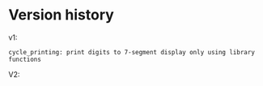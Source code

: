 # Version history
v1:
    
    cycle_printing: print digits to 7-segment display only using library functions

V2:
    
